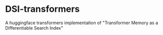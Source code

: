 # DSI-transformers
A huggingface transformers implementation of "Transformer Memory as a Differentiable Search Index"
